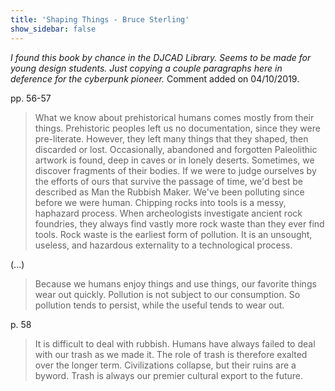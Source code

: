 ```yaml
---
title: 'Shaping Things - Bruce Sterling'
show_sidebar: false
---
```


*I found this book by chance in the DJCAD Library. Seems to be made for young design students. Just copying a couple paragraphs here in deference for the cyberpunk pioneer.* Comment added on 04/10/2019.

pp. 56-57

> What we know about prehistorical humans comes mostly from their things. Prehistoric peoples left us no documentation, since they were pre-literate. However, they left many things that they shaped, then discarded or lost. Occasionally, abandoned and forgotten Paleolithic artwork is found, deep in caves or in lonely deserts. Sometimes, we discover fragments of their bodies.
> If we were to judge ourselves by the efforts of ours that survive the passage of time, we'd best be described as Man the Rubbish Maker. We've been polluting since before we were human. Chipping rocks into tools is a messy, haphazard process. When archeologists investigate ancient rock foundries, they always find vastly more rock waste than they ever find tools. Rock waste is the earliest form of pollution. It is an unsought, useless, and hazardous externality to a technological process.

(...)

> Because we humans enjoy things and use things, our favorite things wear out quickly. Pollution is not subject to our consumption. So pollution tends to persist, while the useful tends to wear out.

p. 58

> It is difficult to deal with rubbish. Humans have always failed to deal with our trash as we made it. The role of trash is therefore exalted over the longer term. Civilizations collapse, but their ruins are a byword. Trash is always our premier cultural export to the future.
